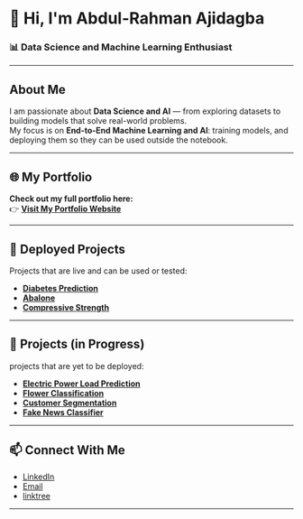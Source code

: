
# 👋 Hi, I'm **Abdul-Rahman Ajidagba**  

### 📊 Data Science and Machine Learning Enthusiast 

---

##  About Me  
I am passionate about **Data Science and AI** — from exploring datasets to building models that solve real-world problems.  
My focus is on **End-to-End Machine Learning and AI**: training models, and deploying them so they can be used outside the notebook.  

---

## 🌐 My Portfolio  
**Check out my full portfolio here:**  
👉 [**Visit My Portfolio Website**](https://calaabdul.github.io/portfolio/)  

---

## 🚀 Deployed Projects  
Projects that are live and can be used or tested:  

- [**Diabetes Prediction**](https://diabetes-app-with-app-fqfhjjxhqjrymhqzxifnrj.streamlit.app/)   
- [**Abalone**](https://abalone-age-predictor-z867.onrender.com)
- [**Compressive Strength**](https://cement-compressive-strength-prediction.onrender.com) 
---

## 📝 Projects (in Progress)  
projects that are yet to be deployed:  

- [**Electric Power Load Prediction**](https://github.com/Calaabdul/Energy-consumption-with-GRU/blob/main/notebook/notebook.ipynb) 
- [**Flower Classification**](https://github.com/Calaabdul/Flower-Classification/blob/main/flower.ipynb)
- [**Customer Segmentation**](https://github.com/Calaabdul/customer_segmentation/blob/main/Untitled.ipynb)
- [**Fake News Classifier**](https://github.com/Calaabdul/Fake-News-Classifier/blob/main/fakenews.ipynb)
---

## 📫 Connect With Me  
- [LinkedIn](https://www.linkedin.com/in/abdul-rahman-ajidagba)  
- [Email](mailto:ajidagba19@gmail.com)  
- [linktree](https://linktr.ee/calaabdul) 

---
